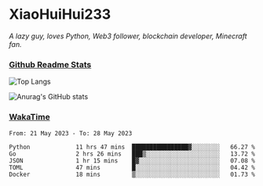 # XiaoHuiHui233

*A lazy guy, loves Python, Web3 follower, blockchain developer, Minecraft fan.*

### [Github Readme Stats](https://github.com/anuraghazra/github-readme-stats)

![Top Langs](https://github-readme-stats.vercel.app/api/top-langs/?username=XiaoHuiHui233&layout=compact&theme=github_dark)

![Anurag's GitHub stats](https://github-readme-stats.vercel.app/api?username=XiaoHuiHui233&show_icons=true&theme=github_dark)

### [WakaTime](https://wakatime.com)

<!--START_SECTION:waka-->

```text
From: 21 May 2023 - To: 28 May 2023

Python             11 hrs 47 mins  ████████████████▓░░░░░░░░   66.27 %
Go                 2 hrs 26 mins   ███▒░░░░░░░░░░░░░░░░░░░░░   13.72 %
JSON               1 hr 15 mins    █▓░░░░░░░░░░░░░░░░░░░░░░░   07.08 %
TOML               47 mins         █░░░░░░░░░░░░░░░░░░░░░░░░   04.42 %
Docker             18 mins         ▒░░░░░░░░░░░░░░░░░░░░░░░░   01.73 %
```

<!--END_SECTION:waka-->
